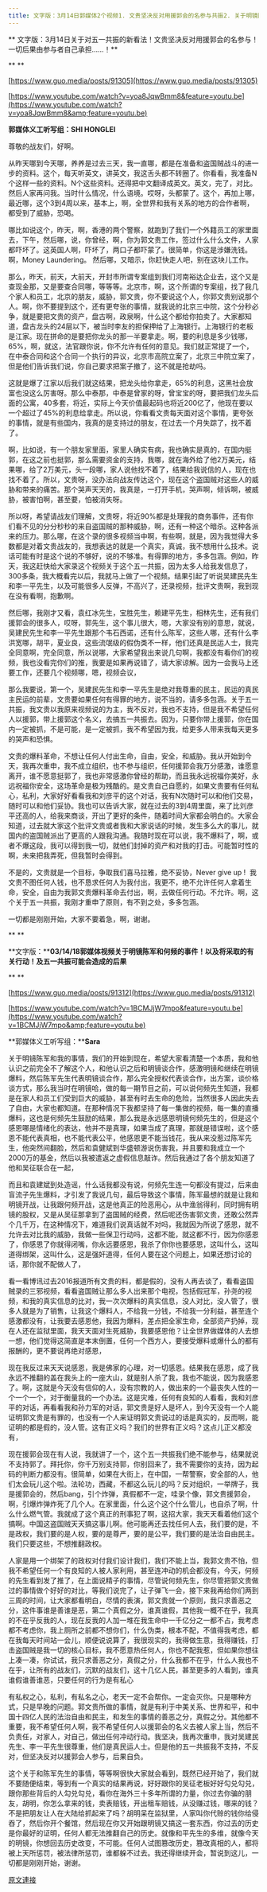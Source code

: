 ```yaml
---
title: 文字版：3月14日郭媒体2个视频1. 文贵坚决反对用援郭会的名参与共振2. 关于明镜陈军和何频的事件及五一共振可能会造成的后果
---
```


**
文字版：3月14日关于对五一共振的新看法！文贵坚决反对用援郭会的名参与！一切后果由参与者自己承担……！**



**
**



[https://www.guo.media/posts/91305](https://www.guo.media/posts/91305)








[https://www.youtube.com/watch?v=yoa8JqwBmm8&feature=youtu.be](https://www.youtube.com/watch?v=yoa8JqwBmm8&amp;feature=youtu.be)








**郭媒体义工听写组：SHI HONGLEI**








尊敬的战友们，好啊。








从昨天哪到今天哪，养养是过去三天，我一直哪，都是在准备和盗国贼战斗的进一步的资料。这个，每天听英文，讲英文，我这舌头都不转圈了。你看看，我准备N个这样一些的资料。N个这些资料。还得把中文翻译成英文。英文，完了，对比。然后人家再问我。当时什么情况，什么语境。哎呀，头都蒙了。这个，再加上哪，最近哪，这个3到4周以来，基本上，啊，全世界和我有关系的地方的合作者啊，都受到了威胁，恐喝。








哪比如说这个，昨天，啊，香港的两个警察，就跑到了我们一个外籍员工的家里面去，下午，然后哪，说，你曾经，啊，你为郭文贵工作，签过什么什么文件，人家都吓坏了。这英国人啊，吓坏了，两口子都吓蒙了。很简单，你这是涉嫌洗钱。啊，Money Laundering。 然后哪，又暗示，你赶快走人吧，别在这块儿工作。








那么，昨天，前天，大前天，开封市所谓专案组到我们河南裕达企业去，这个又是查现金那，又是要查合同哪，等等等。北京市，啊，这个所谓的专案组，找了我几个家人和员工，北京的朋友，威胁，郭文贵，你不要说这个人，你郭文贵别说那个人。啊，你不要提到这个，还有更夸张的事情，就我说的北京三中院，这个分秒必争，就是要把文贵的资产，盘古啊，政泉啊，什么这个都给你拍卖了。大家都知道，盘古龙头的24层以下，被当时李友的担保押给了上海银行。上海银行的老板是江家。现在拼命的是要把你龙头的那一半要拿走。啊，要的利息是多少钱哪，65%，啊，就这，法官跟你说，你不允许有任何的意见。我们就正常提了一个，在中泰合同和这个合同一个执行的异议，北京市高院立案了，北京三中院立案了，但是他们告诉我们说，你自己要求把案子撤了，这不就是抢劫吗。








这就是爆了江家以后我们就这结果，把龙头给你拿走，65%的利息，这黑社会放富也没这么厉害呀。那么中泰那，中泰是曾家的呀，曾宝宝的呀，要把我们龙头后面的公寓，40多套，将近，实际上今天价值最起码也将近200亿了，他现在要以一个超过了45%的利息给拿走。所以说，你看看文贵每天面对这个事情，更夸张的事情，就是有些国内，我真的是支持过的朋友，在过去一个月失踪了，找不着了。








啊，比如说，有一个朋友家里面，家里人确实有病，我也确实是真的，在国内挺郭，在这之前也挺郭，那么需要资金的支持，我哪，就在海外给了他2万美元，结果哪，给了2万美元，头一段哪，家人说他找不着了，结果给我说信的人，现在也找不着了。所以，文贵呀，没办法向战友传达这个，现在这个盗国贼对这些人的威胁和带来的痛苦。那个哭声天天的，我真是，一打开手机，哭声啊，倾诉啊，被威胁，被害怕啊，甚至要，怕被消失呀。








所以呀，希望请战友们理解，文贵呀，将近90%都是处理我的商务事件，还有你们看不见的分分秒秒的来自盗国贼的那种威胁，啊，还有一种这个暗杀。这种各派来的压力。那么哪，在这个录的很多视频当中啊，有些啊，就是，因为我觉得大多数都是对着文贵战友的，我想表达的就是一个真实，真诚，我不想用什么技术。说话可能有时是这个说的不够好，说的不够准。有得罪的地方，多多包涵。例如，昨天，我这赶快给大家录这个视频关于这个五一共振，因为太多人给我发信息了，300多条，我大概看完以后，我就马上做了一个视频。结果引起了听说吴建民先生和李一平先生，以及可能很多人反弹，不高兴了，还录视频，批评文贵啊，我到现在没有看啊，抱歉啊。








然后哪，我刚才又看，袁红冰先生，宝胜先生，赖建平先生，相林先生，还有我们援郭会的很多人，哎呀，郭先生，这个事儿很大，嗯，大家没有别的意思，就说，吴建民先生和李一平先生跟那个韦石西诺，还有什么陈军，这些人哪，还有什么李洪宽哪，胡平，夏业良，这些流氓级的假伪类不一样，他们还真是民运人士，我完全同意啊，完全同意，所以说哪，大家希望我出来说几句啊，我都没有看你们的视频，我也没看完你们的推，我要是如果再说错了，请大家谅解。因为一会我马上还要工作，还要几个视频哪，嗯，视频会议，








那么我要说，第一个，吴建民先生和李一平先生是绝对我尊重的民主，民运的真民主民运的前辈，文贵要如果任何有得罪的地方，说不当的，请多多包涵。关于五一共振，我文贵以我原来视频说的为主，我不反对，我也不支持，但是我不希望任何人以援郭，带上援郭这个名义，去搞五一共振去。因为，只要你带上援郭，你在国内一定被抓，不是可能，是一定被抓，我不希望因为我，给更多人带来我每天更多的哭声和恐惧。








文贵的爆料革命，不想让任何人付出生命，自由，安全，和威胁。我从开始到今天，我再次重申，我不成立组织，也不参与组织，任何援郭会我万分感激，谁愿意离开，谁不愿意挺郭了，我也非常感激你曾经的帮助，而且我永远祝福你美好，永远祝福你安全，这场革命是极为残酷的。是文贵自己自愿的，如果文贵要有任何私心，私利，大家好好看看我和刘彦平的这个对话，我有N次随时可以和他们交易，随时可以和他们妥协。我也可以告诉大家，就在过去的3到4周里面，来了比刘彦平还高的人，给我来商谈，开出了更好的条件，随着时间大家都会明白的。大家会知道，过去就大家这个批评文贵或者我和大家说话的时候，发生多么大的事儿，就国内的盗国贼派出了更高的人跟我沟通。我随时现在可以说，我不爆料了，啊，或者不爆这段，我可以得到我一切，就他们封掉的资产和对我的打击。可能暂时性的啊，未来把我弄死，但我暂时会得到。








不是的，文贵就是一个目标，争取我们喜马拉雅，绝不妥协，Never give up !  我文贵不图任何人钱，也不恳求任何人为我付出，我更不，绝不允许任何人拿着生命，安全，自由为我郭文贵爆料革命去付出，啊，去做任何行动。不允许。啊，这个关于五一共振，我刚才重申了原则，有不到之处，多多包涵。








一切都是刚刚开始，大家不要着急，啊，谢谢。













**
**



**文字版：****03/14/18郭媒体视频关于明镜陈军和何频的事件！以及将采取的有关行动！及五一共振可能会造成的后果**



**
**






[https://www.guo.media/posts/91312](https://www.guo.media/posts/91312)








[https://www.youtube.com/watch?v=1BCMJjW7mpo&feature=youtu.be](https://www.youtube.com/watch?v=1BCMJjW7mpo&amp;feature=youtu.be)








**郭媒体义工听写组：****Sara**








关于明镜陈军和我的事情，我们的开始到现在，希望大家看清楚一个本质，我和他认识之前完全不了解这个人，和他认识之后和明镜谈合作，感激明镜和继续在明镜爆料，然后陈军先生代表明镜谈合作，那么完全授权代表谈合作，出方案，谈价格谈方式，那么我当时在明镜哈，做的每一期节目之前，可以说何频先生知道，我都是在家人和员工们受到巨大的威胁，甚至有时去生命的危险，当然很多人因此失去了自由，大家也都知道。在那种情况下我都坚持了每一集做的视频，每一集的直播爆料，这也是何频先生鼓励的结果，那么我是永远感恩明镜何频先生的，但是这个感恩哪是情绪化的表达，他并不是真理，如果当成了真理，那就是错误啦，这个感恩不能代表真相，也不能代表公平，他感恩更不能当钱花，我从来没惹过陈军先生，他突然间翻脸，然后和袁健斌到华盛顿游说伤害我，并且要和我成立一个2000万的基金，然后以我被遣返之虚假信息敲诈。然后我通过了各个朋友知道了他和吴征联合在一起，








而且和袁建斌到处造谣，什么话我都没有说，何频先生连一句都没有提过，后来由盲流子先生爆料，才引发了我说几句，最后导致这个事情，陈军最想的就是让我和明镜开战，让我跟何频开战，这是他真正的险恶用心，从中渔翁得利，同时拥有明镜的股权，又是从吴征那拿到了盗国贼的经费，然后呢还伤害郭文贵，还敢公然弄个几千万，在这种情况下，难道我们说真话就不对吗，我就因为所说了感恩，就不允许去对比我的威胁，我做一些保卫行动吗，这都不能，就这都不行，因为你感恩了，你感恩了你就得闭嘴，你永远要感恩，我杀了你你也要感恩，这叫什么，这叫道得绑架，这叫什么，这是强奸道得，任何人要在这个问题上，如果还想讨论的话，那你就不配做人了，








看一看博讯过去2016报道所有文贵的料，都是假的，没有人再去谈了，看看盗国贼录的三邪视频，看看盗国贼让那么多人出来那个电视，包括假冠军，孙尧的视频，和我的真实信息的比对，我一次次爆料的真实信息，没人对比，没人管了，很多人就是为了销售，让我这个爆料人，不给我一分钱，不给我一分利益，甚至连个感激都没有，让我要去感恩他，我因为爆料，差点把全家生命，全部资产扔掉，现在人还在监狱里面，我天天面对生死威胁，我要感恩他？让全世界做媒体的人去想一想，他们觉得这简直是本末倒置，任何一个西方人，要接受爆料或爆什么的都有报酬的，更不要说再绝对感恩，








现在我反过来天天说感恩，我是佛家的心理，对一切感恩。结果我在感恩，成了我永远不推翻的盖在我头上的一座大山，就是别人杀了我，我也不能说，因为我感恩了。啊，这就是今天没有信仰的人，没有宗教的人，做出来的一个最丧失人性的一个一个一个，对于衡量我的一个办法。这是灾难，任何有良知的人看看，我和刘彦平的对话，再看看我和孙力军的对话，郭文贵是好人是坏人，到今天没有一个人能证明郭文贵是有罪的，也没有一个人来证明郭文贵说过的话是真实的，反而啊，能证明的都是假的，没人管。这有正义吗？我们的世界有正义吗？这点儿正义都没有，








现在援郭会现在有人说，我就讲了一个，这个五一共振我们绝不能参与，结果就说不支持郭了。拜托你，你千万别支持郭，你别回来了，我不需要你的支持，因为起码的判断力都没有。很简单，如果在大街上，在中国，一帮警察，安全部的人，他们太会玩儿这个啦。法轮功，西藏，不都这么玩儿的吗？反对组织，一举牌子，我是援郭会的，然后bang，引个炸弹，真假都不一定，哇录个像，郭文贵援郭会，啊，引爆炸弹炸死了几个人。在家里面，什么这个这个什么管儿，也自杀了啊，什么什么燃气管。我就成了这个真正的刑事犯了啊，这招大家，我天天看着他们这个搞啊。中国这盗国贼天天搞这事儿啊。他可能再还去找任何人去，我们要的是，不是政权，我们要的是人权，要的是尊严，要的是公平，我们要的是法治自由民主。我们只要这些，不想推翻政权。








人家是用一个绑架了的政权对付我们设计我们，我们不能上当，我郭文贵不怕，但我不希望任何一个有良知的人被人家利用，甚至连冲动的机会都没有，今天，何频的先生看到发了推了，在上面说精子的事情，尽管说何频先生，你尽管把郭文贵做过的事情做个好好的对比，等我们说完了，让子弹飞一会，接下来我再给你们两到三周的时间，让大家都看明白，尽情的表演，郭文贵就一个原则，我只求善恶之分，这件事谁是善谁是恶，第二个真假之分，谁真谁假，其他我一概不在乎，我真的不在乎反我的人，现在反我的人加一堆在我生命中一千亿分之一都不占，我考虑都不考虑你，我上厕所之前都不想你们，什么伪类，根本不配，不值得我考虑，都在我每天时间站一会儿，顺便说说算了，我很现实的，我得做生意，我得赚钱，打击盗国贼是我一切的核心目标，我不愿意热任何人，你也不配我惹，但如果你想往上凑一凑，你试试，我只求善恶之分，真假之分，什么我都不在乎，什么人我也不在乎，让所有的战友们，沉默的战友们，这十几亿人民，甚至更多的人看到，谁真谁假谁善谁恶，只要任何的行为是有私心








有私权之心，私利，有私名之心，老天一定不会帮你。一定会灭你。只是哪种方式，只是早晚的问题。郭文贵所做的事情，就是有利于中美关系、世界和平，和中国十四亿人民的法治自由和民主，和发生的事情的善恶之分，真假之分。其他都不重要，我不希望任何人啊，我不希望任何人以援郭会的名义去被人家上当，然后不负责任，对家人，对自己，做出任何冲动行动。我坚决，我再次重申，我对吴建民先生、李一平先生很尊重，他们是真民运人士。但是他的五一共振我不支持，不反对，但坚决反对以援郭会人参与，后果自负。








这个关于和陈军先生的事情，等等啊很快大家就会看到，既然已经开始了，我们就不要随便结束，等到有一个真实的结果再说，好好跟你的吴征老板好好勾兑勾兑，跟你那些背后的人勾兑勾兑，看你在海外三十多年所谓的力量，你过去你骗的朋友，胡明，你怎么拿来的钱，卖表赔钱，开出租车赔钱，从没赚过钱，哪来的钱？不是把朋友让人在大陆给抓起来了吗？胡明呆在监狱里，人家叫你代赊的钱你给侵吞了，然后你开个餐馆，然后现在你又开始跟明镜又搞这一套东西，你过去的历史是你最好的证明，任何人都无法推翻自己的历史。就像和平先生的多维，就像今天的明镜，你想回去历史改变，不可能。任何人试图篡改历史，篡改真相的人，都将被上天所惩罚，被法律所惩罚，谁都躲不过去。我还得继续开会，暂说到这儿，一切都是刚刚开始，谢谢。

[原文連接](http://littleantvoice.blogspot.com/2018/04/31421-2.html)